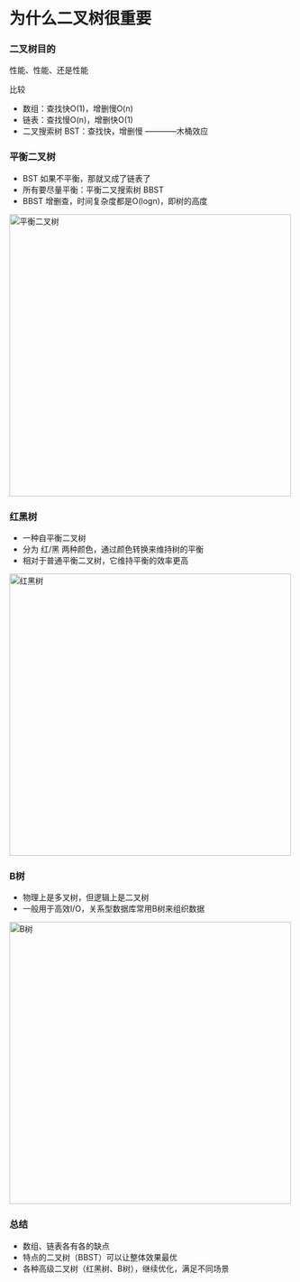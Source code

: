 
# 为什么二叉树很重要

### 二叉树目的
性能、性能、还是性能

比较
- 数组：查找快O(1)，增删慢O(n)
- 链表：查找慢O(n)，增删快O(1)
- 二叉搜索树 BST：查找快，增删慢 ————木桶效应

### 平衡二叉树
- BST 如果不平衡，那就又成了链表了
- 所有要尽量平衡：平衡二叉搜索树 BBST
- BBST 增删查，时间复杂度都是O(logn)，即树的高度


<img :src="$withBase('/assets/notes-images/algorithm/平衡二叉树.png')" alt="平衡二叉树" width="500">

### 红黑树
- 一种自平衡二叉树
- 分为 红/黑 两种颜色，通过颜色转换来维持树的平衡
- 相对于普通平衡二叉树，它维持平衡的效率更高


<img :src="$withBase('/assets/notes-images/algorithm/红黑树.png')" alt="红黑树" width="500">

### B树
- 物理上是多叉树，但逻辑上是二叉树
- 一般用于高效I/O，关系型数据库常用B树来组织数据

<img :src="$withBase('/assets/notes-images/algorithm/B树.png')" alt="B树" width="500">

### 总结
- 数组、链表各有各的缺点
- 特点的二叉树（BBST）可以让整体效果最优
- 各种高级二叉树（红黑树、B树），继续优化，满足不同场景
